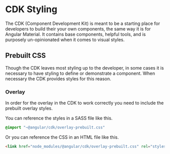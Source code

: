 # CDK Styling
The CDK (Component Development Kit) is meant to be a starting place for developers to build their your own components, the same way it is for Angular Material. It contains base components, helpful tools, and is purposely un-opinionated when it comes to visual styles.

## Prebuilt CSS

Though the CDK leaves most styling up to the developer, in some cases it is necessary to have styling to define or demonstrate a component. When necessary the CDK provides styles for this reason.

### Overlay

In order for the overlay in the CDK to work correctly you need to include the prebuilt overlay styles. 

You can reference the styles in a SASS file like this.
```scss
@import "~@angular/cdk/overlay-prebuilt.css"
```
Or you can reference the CSS in an HTML file like this.

```html
<link href="node_modules/@angular/cdk/overlay-prebuilt.css" rel="stylesheet">
```

